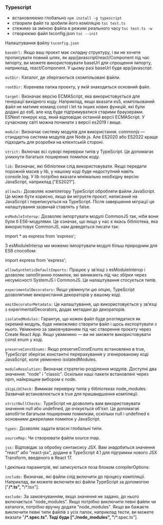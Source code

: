 ### Typescript

- встановлюємо глобально `npm install -g typescript`
- створили файл та зробили його коміляцію `tsc test.ts`
- стежимо за зміною файла в режимі реального часу `tsc test.ts -w`
- створюємо файл tsconfig.json `tsc --init`

Налаштування файлу `tsconfig.json`

`baseUrl:` Якщо ваш проєкт має складну структуру, і ви не хочете прописувати повний шлях, як app/javascript/react/Component під час імпорту, ви можете використовувати baseUrl для спрощення імпорту, наприклад, react/Component. У цьому разі baseUrl буде app/javascript.

`outDir:` Каталог, де зберігаються скомпільовані файли.

`rootDir:` Коренева папка проєкту, у якій знаходиться основний файл.

`target:` Визначає версію ECMAScript, яка використовується для генерації вихідного коду. Наприклад, якщо вказати es5, компільований файл не матиме команд const і let та інших нових функцій, які були додані до es6, але код буде підтримуватися старими браузерами.
ESNext генерує код, який відповідає останній версії ECMAScript.
У сучасному світі можна починати з версії es2019 і вище.

`module:` Визначає систему модулів для використання. commonjs — стандартна система модулів для Node.js. Але ES2020 або ES2022 краще підходить для розробки на клієнтській стороні.

`strict:` Включає всі суворі перевірки типів у TypeScript. Це допомагає уникнути багатьох поширених помилок коду.

`lib:` Визначає, які бібліотеки слід використовувати. Якщо передати порожній масив у lib, у нашому коді буде недоступний навіть console.log. У lib потрібно вказати мінімально необхідну версію JavaScript, наприклад ["ES2021"].

`﻿allowJs:` Дозволяє компілятору TypeScript обробляти файли JavaScript. Це може бути корисно, якщо ви мігруєте проєкт, написаний на JavaScript і переписується на TypeScript. Після завершення міграції це налаштування зазвичай ставлять у false.

`esModuleInterop:` Дозволяє імпортувати модулі CommonJS так, ніби вони були б ES6-модулями. Це означає, що якщо у нас є якась бібліотека, яка використовує CommonJS, нам доведеться писати так:

import * as express from 'express';

З esModuleInterop ми можемо імпортувати модулі більш природним для ES6 способом:

import express from 'express';

`allowSyntheticDefaultImports:` Працює у зв’язці з esModuleInterop і дозволяє запобіганню помилок, які виникають під час збірки через несумісності SystemJS і CommonJS. Це налаштування стосується типів.

`experimentalDecorators:` Якщо увімкнути цю опцію, TypeScript дозволятиме використання декораторів у вашому коді.

`emitDecoratorMetadata:` Це налаштування, що використовується у зв’язці з experimentalDecorators, додає метадані до декораторів.

`isolatedModules:` Гарантує, що кожен файл буде розглядатися як окремий модуль, буде неможливо створити файл і щось експортувати з нього. Увімкнено за замовчуванням під час створення проєкту через Create React App. Якщо увімкнено — ви не зможете використовувати const enum у коді.

`preserveConstEnums:` Якщо preserveConstEnums встановлено в true, TypeScript зберігає константні перерахування у згенерованому коді JavaScript, коли увімкнено isolatedModules.

`moduleResolution:` Визначає стратегію розділення модулів. Доступні два значення: "node" і "classic". Оскільки наші пакети встановлені через npm, найкращим вибором є node.

`skipLibCheck:` Вимикає перевірку типів у бібліотеках node_modules. Зазвичай встановлюється в true для пришвидшення компіляції.

`strictNullChecks:` TypeScript не дозволить вам використовувати значення null або undefined, де очікується об'єкт. Це допомагає запобігти багатьом поширеним помилкам, оскільки null і undefined є основними джерелами помилок у JavaScript.

`types:` Дозволяє задати власні глобальні типи.

`﻿sourceMap:` Чи створювати файли source map.

`jsx:` Відповідає за обробку синтаксису JSX. Вам знадобиться значення "react" або "react-jsx", додане в TypeScript 4.1 для підтримки нового JSX Transform, введеного в React 17.

І декілька параметрів, які записуються поза блоком compilerOptions:

`include:` Визначає, які файли слід включити до процесу компіляції. Наприклад, ви можете включити всі файли TypeScript за допомогою ["**/*.ts", "**/*.tsx"].

`exclude:` За замовчуванням, якщо значення не задано, до нього включається "node_modules". Якщо потрібно виключити певні файли чи каталоги, потрібно вручну додати "node_modules". Якщо ви бажаєте виключити певні типи файлів з усіх папок, наприклад тести, ви можете вказати "**/*.spec.ts". Тоді буде ["./node_modules", "**/*.spec.ts"].
